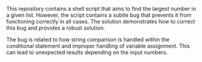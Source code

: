 This repository contains a shell script that aims to find the largest number in a given list.  However, the script contains a subtle bug that prevents it from functioning correctly in all cases. The solution demonstrates how to correct this bug and provides a robust solution.

The bug is related to how string comparison is handled within the conditional statement and improper handling of variable assignment. This can lead to unexpected results depending on the input numbers.